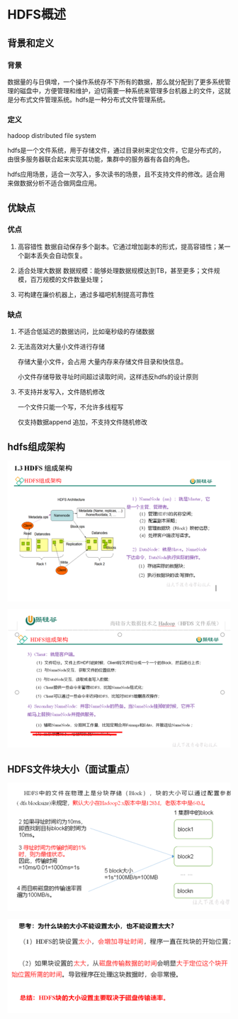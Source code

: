 # HDFS概述

## 背景和定义

### 背景

数据量的与日俱增，一个操作系统存不下所有的数据，那么就分配到了更多系统管理的磁盘中，方便管理和维护，迫切需要一种系统来管理多台机器上的文件，这就是分布式文件管理系统。hdfs是一种分布式文件管理系统。

### 定义

hadoop distributed file system

hdfs是一个文件系统，用于存储文件，通过目录树来定位文件，它是分布式的，由很多服务器联合起来实现其功能，集群中的服务器有各自的角色。

hdfs应用场景，适合一次写入，多次读书的场景，且不支持文件的修改。适合用来做数据分析不适合做网盘应用。

## 优缺点

### 优点

1. 高容错性 数据自动保存多个副本。它通过增加副本的形式，提高容错性；某一个副本丢失会自动恢复。

2. 适合处理大数据 数据规模：能够处理数据规模达到TB，甚至更多；文件规模，百万规模的文件数量处理；

3. 可构建在廉价机器上，通过多福吧机制提高可靠性

### 缺点

1. 不适合低延迟的数据访问，比如毫秒级的存储数据

2. 无法高效对大量小文件进行存储

   存储大量小文件，会占用 大量内存来存储文件目录和快信息。

   小文件存储导致寻址时间超过读取时间，这样违反hdfs的设计原则

3. 不支持并发写入，文件随机修改

   一个文件只能一个写，不允许多线程写

   仅支持数据append 追加，不支持文件随机修改

## hdfs组成架构

![image-20210224193849581](Untitled/img/image-20210224193849581.png)

![image-20210224195036729](Untitled/img/image-20210224195036729.png)

##  HDFS文件块大小（面试重点）

![image-20210224195126455](Untitled/img/image-20210224195126455.png)

![image-20210224195153251](Untitled/img/image-20210224195153251.png)